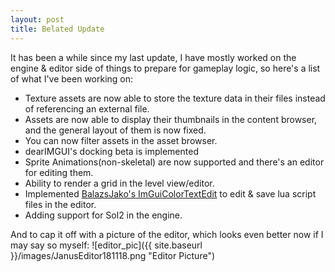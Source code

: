 ```yaml
---
layout: post
title: Belated Update
---
```


It has been a while since my last update, I have mostly worked on the engine & editor side of things to prepare for gameplay logic, so here's a list of what I've been working on:

* Texture assets are now able to store the texture data in their files instead of referencing an external file.
* Assets are now able to display their thumbnails in the content browser, and the general layout of them is now fixed.
* You can now filter assets in the asset browser.
* dearIMGUI's docking beta is implemented
* Sprite Animations(non-skeletal) are now supported and there's an editor for editing them.
* Ability to render a grid in the level view/editor.
* Implemented [BalazsJako's ImGuiColorTextEdit](https://github.com/BalazsJako/ImGuiColorTextEdit) to edit & save lua script files in the editor.
* Adding support for Sol2 in the engine.

And to cap it off with a picture of the editor, which looks even better now if I may say so myself:
![editor_pic]({{ site.baseurl }}/images/JanusEditor181118.png "Editor Picture")
